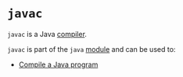 # `javac`

`javac` is a Java [compiler](compilers.md).

`javac` is part of the `java` [module](../cluster_guides/modules.md)
and can be used to:

- [Compile a Java program](javac_compile_java.md)
